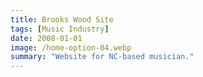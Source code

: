 ```yaml
---
title: Brooks Wood Site
tags: [Music Industry]
date: 2008-01-01
image: /home-option-04.webp
summary: "Website for NC-based musician."
---
```




